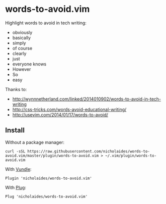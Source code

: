 words-to-avoid.vim
==================

Highlight words to avoid in tech writing:

- obviously
- basically
- simply
- of course
- clearly
- just
- everyone knows
- However
- So
- easy

Thanks to:

- http://wynnnetherland.com/linked/2014010902/words-to-avoid-in-tech-writing
- http://css-tricks.com/words-avoid-educational-writing/
- http://usevim.com/2014/01/17/words-to-avoid/

Install
-------

Without a package manager:

```
curl -sSL https://raw.githubusercontent.com/nicholaides/words-to-avoid.vim/master/plugin/words-to-avoid.vim > ~/.vim/plugin/words-to-avoid.vim
```

With [Vundle](git@github.com:zamith/words-to-avoid.vim.git):

```
Plugin 'nicholaides/words-to-avoid.vim'
```

With [Plug](https://github.com/junegunn/vim-plug):

```
Plug 'nicholaides/words-to-avoid.vim'
```
